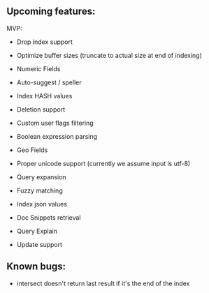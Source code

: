 ## Upcoming features:

MVP:
* Drop index support
* Optimize buffer sizes (truncate to actual size at end of indexing)
* Numeric Fields
* Auto-suggest / speller
* Index HASH values

* Deletion support
* Custom user flags filtering
* Boolean expression parsing
* Geo Fields
* Proper unicode support (currently we assume input is utf-8)
* Query expansion
* Fuzzy matching
* Index json values
* Doc Snippets retrieval
* Query Explain
* Update support
## Known bugs:

* intersect doesn't return last result if it's the end of the index
